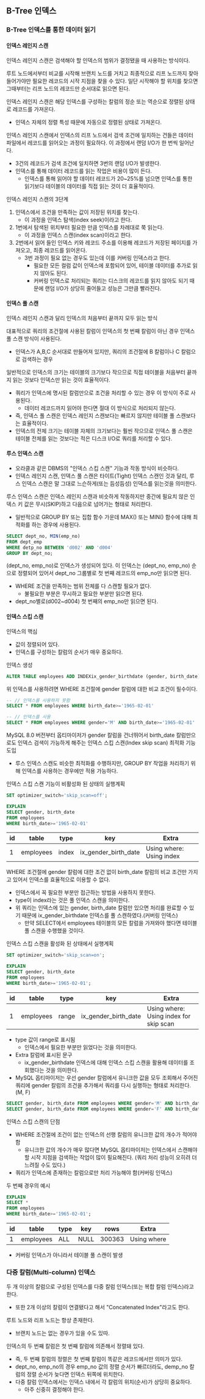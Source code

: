 ## B-Tree 인덱스

### B-Tree 인덱스를 통한 데이터 읽기

#### 인덱스 레인지 스캔
인덱스 레인지 스캔은 검색해야 할 인덱스의 범위가 결정됐을 때 사용하는 방식이다.

루트 노드에서부터 비교를 시작해 브랜치 노드를 거치고 최종적으로 리프 노드까지 찾아 들어가야만 필요한 레코드의 시작 지점을 찾을 수 있다. 일단 시작해야 할 위치를 찾으면 그때부터는 리프 노드의 레코드만 순서대로 읽으면 된다.

인덱스 레인지 스캔은 해당 인덱스를 구성하는 칼럼의 정순 또는 역순으로 정렬된 상태로 레코드를 가져온다.
- 인덱스 자체의 정렬 특성 때문에 자동으로 정렬된 상태로 가져온다.

인덱스 레인지 스캔에서 인덱스의 리프 노드에서 검색 조건에 일치하는 건들은 데이터 파일에서 레코드를 읽어오는 과정이 필요하다. 이 과정에서 랜덤 I/O가 한 번씩 일어난다.
- 3건의 레코드가 검색 조건에 일치하면 3번의 랜덤 I/O가 발생한다.
- 인덱스를 통해 데이터 레코드를 읽는 작업은 비용이 많이 든다.
    - 인덱스를 통해 읽어야 할 데이터 레코드가 20~25%를 넘으면 인덱스를 통한 읽기보다 테이블의 데이터를 직접 읽는 것이 더 효율적이다.

인덱스 레인지 스캔의 3단계
1. 인덱스에서 조건을 만족하는 값이 저장된 위치를 찾는다.
    - 이 과정을 인덱스 탐색(index seek)이라고 한다.
2. 1번에서 탐색된 위치부터 필요한 만큼 인덱스를 차례대로 쭉 읽는다.
    - 이 과정을 인덱스 스캔(index scan)이라고 한다.
3. 2번에서 읽어 들인 인덱스 키와 레코드 주소를 이용해 레코드가 저장된 페이지를 가져오고, 최종 레코드를 읽어온다.
    - 3번 과정이 필요 없는 경우도 있는데 이를 커버링 인덱스라고 한다.
        - 필요한 모든 컬럼 값이 인덱스에 포함되어 있어, 테이블 데이터를 추가로 읽지 않아도 된다.
        - 커버링 인덱스로 처리되는 쿼리는 디스크의 레코드를 읽지 않아도 되기 때문에 랜덤 I/O가 상당히 줄어들고 성능은 그만큼 빨라진다.

#### 인덱스 풀 스캔
인덱스 레인지 스캔과 달리 인덱스의 처음부터 끝까지 모두 읽는 방식

대표적으로 쿼리의 조건절에 사용된 칼럼이 인덱스의 첫 번째 칼럼이 아닌 경우 인덱스 풀 스캔 방식이 사용된다.
- 인덱스가 A,B,C 순서대로 만들어져 있지만, 쿼리의 조건절에 B 칼럼이나 C 칼럼으로 검색하는 경우

일반적으로 인덱스의 크기는 테이블의 크기보다 작으므로 직접 테이블을 처음부터 끝까지 읽는 것보다 인덱스만 읽는 것이 효율적이다.
- 쿼리가 인덱스에 명시된 칼럼만으로 조건을 처리할 수 있는 경우 이 방식이 주로 사용된다.
    - 데이터 레코드까지 읽어야 한다면 절대 이 방식으로 처리되지 않는다.
- 즉, 인덱스 풀 스캔은 인덱스 레인지 스캔보다는 빠르지 않지만 테이블 풀 스캔보다는 효율적이다.
- 인덱스의 전체 크기는 테이블 자체의 크기보다는 훨씬 작으므로 인덱스 풀 스캔은 테이블 전체를 읽는 것보다는 적은 디스크 I/O로 쿼리를 처리할 수 있다.

#### 루스 인덱스 스캔
- 오라클과 같은 DBMS의 "인덱스 스킵 스캔" 기능과 작동 방식이 비슷하다.
- 인덱스 레인지 스캔, 인덱스 풀 스캔은 타이트(Tight) 인덱스 스캔인 것과 달리, 루스 인덱스 스캔은 말 그대로 느슨하게(또는 듬성듬성) 인덱스를 읽는것을 의미한다.

루스 인덱스 스캔은 인덱스 레인지 스캔과 비슷하게 작동하지만 중간에 필요치 않은 인덱스 키 값은 무시(SKIP)하고 다음으로 넘어가는 형태로 처리한다.
- 일반적으로 GROUP BY 또는 집합 함수 가운데 MAX() 또는 MIN() 함수에 대해 최적화를 하는 경우에 사용된다.

```sql
SELECT dept_no, MIN(emp_no)
FROM dept_emp
WHERE detp_no BETWEEN 'd002' AND 'd004'
GROUP BY dept_no;
```

(dept_no, emp_no)로 인덱스가 생성되어 있다. 이 인덱스는 (dept_no, emp_no) 순으로 정렬되어 있어서 dept_no 그룹별로 첫 번째 레코드의 emp_no만 읽으면 된다.
- WHERE 조건을 만족하는 범위 전체를 다 스캔할 필요가 없다.
    - 불필요한 부분은 무시하고 필요한 부분만 읽으면 된다.
- dept_no별로(d002~d004) 첫 번째의 emp_no만 읽으면 된다.

#### 인덱스 스킵 스캔
인덱스의 핵심
- 값이 정렬되어 있다.
- 인덱스를 구성하는 칼럼의 순서가 매우 중요하다.

인덱스 생성
```sql
ALTER TABLE employees ADD INDEXix_gender_birthdate (gender, birth_date);
```

위 인덱스를 사용하려면 WHERE 조건절에 gender 칼럼에 대한 비교 조건이 필수이다.

```sql
-- // 인덱스를 사용하지 못함
SELECT * FROM employees WHERE birth_date>='1965-02-01'

-- // 인덱스를 사용
SELECT * FROM employees WHERE gender='M' AND birth_date>='1965-02-01'
```

MySQL 8.0 버전부터 옵티마이저가 gender 칼럼을 건너뛰어서 birth_date 칼럼만으로도 인덱스 검색이 가능하게 해주는 인덱스 스킵 스캔(Index skip scan) 최적화 기능 도입
- 루스 인덱스 스캔도 비슷한 최적화를 수행하지만, GROUP BY 작업을 처리하기 위해 인덱스를 사용하는 경우에만 적용 가능하다.

인덱스 스킵 스캔 기능이 비활성화 된 상태의 실행계획
```sql
SET optimizer_switch='skip_scan=off';

EXPLAIN 
SELECT gender, birth_date
FROM employees
WHERE birth_date>='1965-02-01'
```

id | table | type | key | Extra |
---|-------|------|-----|-------|
1 | employees | index | ix_gender_birth_date | Using where: Using index |

WHERE 조건절에 gender 칼럼에 대한 조건 없이 birth_date 칼럼의 비교 조건만 가지고 있어서 인덱스를 효율적으로 이용할 수 없다.
- 인덱스에서 꼭 필요한 부분만 접근하는 방법을 사용하지 못한다.
- type이 index라는 것은 풀 인덱스 스캔을 의미한다.
- 위 쿼리는 인덱스에 있는 gender, birth_date 칼럼만 있으면 처리를 완료할 수 있기 때문에 ix_gender_birthdate 인덱스를 풀 스캔하였다.(커버링 인덱스)
    - 만약 SELECT에서 employees 테이블의 모든 칼럼을 가져와야 했다면 테이블 풀 스캔을 수행했을 것이다.

인덱스 스킵 스캔을 활성화 된 상태에서 실행계획
```sql
SET optimizer_switch='skip_scan=on';

EXPLAIN
SELECT gender, birth_date
FROM employees
WHERE birth_date>='1965-02-01';
```

id | table | type | key | Extra |
---|-------|------|-----|-------|
1 | employees | range | ix_gender_birth_date | Using where: Using index for skip scan |

- type 값이 range로 표시됨
    - 인덱스에서 필요한 부분만 읽었다는 것을 의미한다.
- Extra 칼럼에 표시된 문구
    - ix_gender_birthdate 인덱스에 대해 인덱스 스킵 스캔을 활용해 데이터를 조회했다는 것을 의미한다.
- MySQL 옵티마이저는 우선 gender 칼럼에서 유니크한 값을 모두 조회해서 주어진 쿼리에 gender 칼럼의 조건을 추가해서 쿼리를 다시 실행하는 형태로 처리한다. (M, F)
```sql
SELECT gender, birth_date FROM employees WHERE gender='M' AND birth_date>='1965-02-01';
SELECT gender, birth_date FROM employees WHERE gender='F' AND birth_date>='1965-02-01';
```

인덱스 스킵 스캔의 단점
- WHERE 조건절에 조건이 없는 인덱스의 선행 칼럼의 유니크한 값의 개수가 적어야 함
    - 유니크한 값의 개수가 매우 많다면 MySQL 옵티마이저는 인덱스에서 스캔해야 할 시작 지점을 검색하는 작업이 많이 필요해진다. (쿼리 처리 성능이 오히려 더 느려질 수도 있다.)
- 쿼리가 인덱스에 존재하는 칼럼으로만 처리 가능해야 함(커버링 인덱스)

두 번째 경우의 예시
```sql
EXPLAIN
SELECT * 
FROM employees
WHERE birth_date>='1965-02-01';
```

id | table | type | key | rows | Extra |
---|-------|------|-----|-------|------|
1 | employees | ALL | NULL | 300363 | Using where |

- 커버링 인덱스가 아니라서 테이블 풀 스캔이 발생

### 다중 칼럼(Multi-column) 인덱스
두 개 이상의 칼럼으로 구성된 인덱스를 다중 칼럼 인덱스(또는 복합 칼럼 인덱스)라고 한다.
- 또한 2개 이상의 칼럼이 연결됐다고 해서 "Concatenated Index"라고도 한다.

루트 노드와 리프 노드는 항상 존재한다.
- 브랜치 노드는 없는 경우가 있을 수도 있따.

인덱스의 두 번째 칼럼은 첫 번째 칼럼에 의존해서 정렬돼 있다.
- 즉, 두 번째 칼럼의 정렬은 첫 번째 칼럼이 똑같은 레코드에서만 의미가 있다.
- dept_no, emp_no의 경우 emp_no 값의 정렬 순서가 빠르더라도, demp_no 칼럼의 정렬 순서가 늦다면 인덱스 뒤쪽에 위치한다.
- 다중 칼럼 인덱스에서는 인덱스 내에서 각 칼럼의 위치(순서)가 상당히 중요하다.
    - 아주 신중히 결정해야 한다.